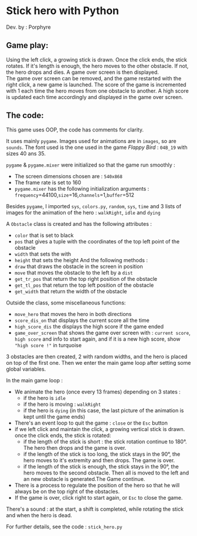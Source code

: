 # Stick hero with Python

Dev. by : Porphyre 


## Game play:

Using the left click, a growing stick is drawn. Once the click ends, the stick rotates. If it's length is enough, the hero moves to the other obstacle. If not, the hero drops and dies. A game over screen is then displayed.   
The game over screen can be removed, and the game restarted with the right click, a new game is launched. 
The score of the game is incremented with 1 each time the hero moves from one obstacle to another. 
A high score is updated each time accordingly and displayed in the game over screen. 

## The code:

This game uses OOP, the code has comments for clarity. 

It uses mainly `pygame`. Images used for animations are in `images`, so are `sounds`. The font used is the one used in the game *Flappy Bird* : `04B_19` with sizes 40 ans 35.

`pygame` & `pygame.mixer` were initialized so that the game run smoothly :
* The screen dimensions chosen are : `540x868`
* The frame rate is set to 160
* `pygame.mixer` has the following initialization arguments : `frequency`=44100,`size`=16,`channels`=1,`buffer`=512

Besides `pygame`, I imported `sys`, `colors.py`, `random`, `sys`, `time` and 3 lists of images for the animation of the hero : `walkRight`, `idle` and `dying`

A `Obstacle` class is created and has the following attributes :
* `color` that is set to black
* `pos` that gives a tuple with the coordinates of the top left point of the obstacle
* `width` that sets the with
* `height` that sets the height
And the following methods : 
* `draw` that draws the obstacle in the screen in position 
* `move` that moves the obstacle to the left by a `dist`
* `get_tr_pos` that return the top right position of the obstacle
* `get_tl_pos` that return the top left position of the obstacle
* `get_width` that return the width of the obstacle

Outside the class, some miscellaneous functions:
* `move_hero` that moves the hero in both directions 
* `score_dis_on` that displays the current score all the time 
* `high_score_dis` the displays the high score if the game ended 
* `game_over_screen` that shows the game over screen with : `current score`, `high score` and info to start again, and if it is a new high score, show `"high score !"` in turquoise

3 obstacles are then created, 2 with random widths, and the hero is placed on top of the first one. Then we enter the main game loop after setting some global variables. 

In the main game loop : 
* We animate the hero (once every 13 frames) depending on 3 states : 
    * if the hero is `idle`
    * if the hero is moving : `walkRight`
    * if the hero is `dying` (in this case, the last picture of the animation is kept until the game ends)
*  There's an event loop to quit the game : `close` or the `Esc` button
*  if we left click and maintain the click, a growing vertical stick is drawn. once the click ends, the  stick is rotated:
    * if the length of the stick is short : the stick rotation continue to 180°. The hero then drops and the game is over.
    * if the length of the stick is too long, the stick stays in the 90°, the hero moves to it's extremity and then drops. The game is over. 
    * if the length of the stick is enough, the stick stays in the 90°, the hero moves to the second obstacle. Then all is moved to the left and an new obstacle is generated.The Game continue. 
*   There is a process to regulate the position of the hero so that he will always be on the top right of the obstacles.
*   If the game is over, click right to start again, or `Esc` to close the game. 

There's a sound : at the start, a shift is completed, while rotating the stick and when the hero is dead.

For further details, see the code : `stick_hero.py`


